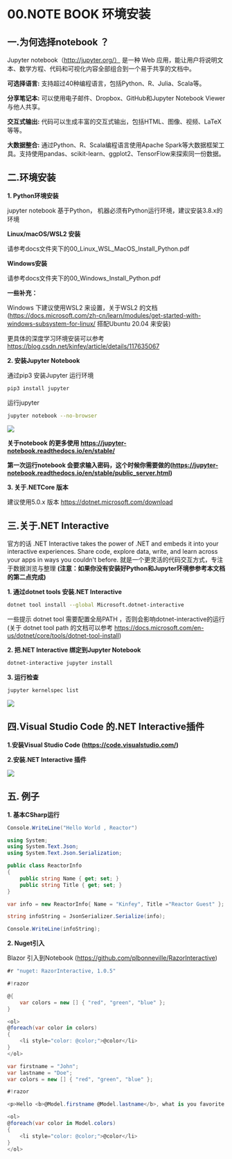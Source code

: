 # **00.NOTE BOOK 环境安装** #

## **一.为何选择notebook ？** ##

Jupyter notebook（http://jupyter.org/） 是一种 Web 应用，能让用户将说明文本、数学方程、代码和可视化内容全部组合到一个易于共享的文档中。

**可选择语言:** 支持超过40种编程语言，包括Python、R、Julia、Scala等。

**分享笔记本:** 可以使用电子邮件、Dropbox、GitHub和Jupyter Notebook Viewer与他人共享。

**交互式输出:** 代码可以生成丰富的交互式输出，包括HTML、图像、视频、LaTeX等等。

**大数据整合:** 通过Python、R、Scala编程语言使用Apache Spark等大数据框架工具。支持使用pandas、scikit-learn、ggplot2、TensorFlow来探索同一份数据。


## **二.环境安装** ##

**1. Python环境安装**
       
jupyter notebook 基于Python， 机器必须有Python运行环境，建议安装3.8.x的环境

**Linux/macOS/WSL2 安装**

请参考docs文件夹下的00_Linux_WSL_MacOS_Install_Python.pdf

**Windows安装**

请参考docs文件夹下的00_Windows_Install_Python.pdf

**一些补充：**

Windows 下建议使用WSL2 来设置，关于WSL2 的文档(https://docs.microsoft.com/zh-cn/learn/modules/get-started-with-windows-subsystem-for-linux/ 搭配Ubuntu 20.04 来安装)

更具体的深度学习环境安装可以参考 https://blog.csdn.net/kinfey/article/details/117635067

**2. 安装Jupyter Notebook**

通过pip3 安装Jupyter 运行环境  

```zsh
pip3 install jupyter
```

运行jupyter

```zsh
jupyter notebook --no-browser
```

<img src='./image/00/00_002.png'>

**关于notebook 的更多使用 https://jupyter-notebook.readthedocs.io/en/stable/** 

**第一次运行notebook 会要求输入密码，这个时候你需要做的(https://jupyter-notebook.readthedocs.io/en/stable/public_server.html)**

**3. 关于.NETCore 版本**

建议使用5.0.x 版本 https://dotnet.microsoft.com/download




## **三.关于.NET Interactive** ##

官方的话 .NET Interactive takes the power of .NET and embeds it into your interactive experiences. Share code, explore data, write, and learn across your apps in ways you couldn't before. 就是一个更灵活的代码交互方式，专注于数据浏览与整理 **(注意：如果你没有安装好Python和Jupyter环境参参考本文档的第二点完成)**

**1. 通过dotnet tools 安装.NET Interactive**

```zsh
dotnet tool install --global Microsoft.dotnet-interactive
```
一些提示 dotnet tool 需要配置全局PATH ，否则会影响dotnet-interactive的运行
(关于 dotnet tool path 的文档可以参考 https://docs.microsoft.com/en-us/dotnet/core/tools/dotnet-tool-install)

**2. 把.NET Interactive 绑定到Jupyter Notebook**

```zsh
dotnet-interactive jupyter install
```

**3. 运行检查**

```zsh
jupyter kernelspec list
```

<img src='./image/00/00_004.png'>


## **四.Visual Studio Code 的.NET Interactive插件** ##

**1.安装Visual Studio Code (https://code.visualstudio.com/)**

**2.安装.NET Interactive 插件**


<img src='./image/00/00_001.png'>

## **五. 例子** ##

**1. 基本CSharp运行**


```C#
Console.WriteLine("Hello World , Reactor")
```


```C#
using System;
using System.Text.Json;
using System.Text.Json.Serialization;
```


```C#
public class ReactorInfo
{
    public string Name { get; set; }
    public string Title { get; set; }
}

```


```C#
var info = new ReactorInfo{ Name = "Kinfey", Title ="Reactor Guest" };
```


```C#
string infoString = JsonSerializer.Serialize(info);
```


```C#
Console.WriteLine(infoString);
```

**2. Nuget引入**

Blazor 引入到Notebook
(https://github.com/plbonneville/RazorInteractive)


```C#
#r "nuget: RazorInteractive, 1.0.5"
```


```C#
#!razor

@{
    var colors = new [] { "red", "green", "blue" };
}

<ol>
@foreach(var color in colors)
{
    <li style="color: @color;">@color</li>
}
</ol>
```


```C#
var firstname = "John";
var lastname = "Doe";
var colors = new [] { "red", "green", "blue" };
```


```C#
#!razor

<p>Hello <b>@Model.firstname @Model.lastname</b>, what is you favorite a color?</p>

<ol>
@foreach(var color in Model.colors)
{
    <li style="color: @color;">@color</li>
}
</ol>
```
